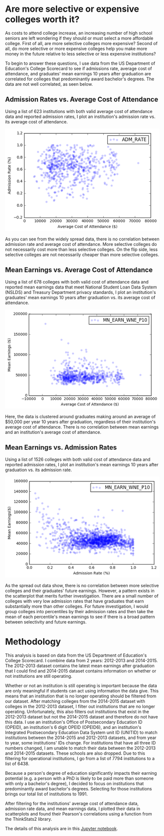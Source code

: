 # Are more selective or expensive colleges worth it?

As costs to attend college increase, an increasing number of high school seniors are left wondering if they should or must select a more affordable college. First of all, are more selective colleges more expensive? Second of all, do more selective or more expensive colleges help you make more money in the future relative to less selective or less expensive institutions?

To begin to answer these questions, I use data from the US Department of Education's College Scorecard to see if admissions rate, average cost of attendance, and graduates' mean earnings 10 years after graduation are correlated for colleges that predominantly award bachelor's degrees. The data are not well correlated, as seen below.

## Admission Rates vs. Average Cost of Attendance
Using a list of 623 institutions with both valid average cost of attendance data and reported admission rates, I plot an institution's admission rate vs. its average cost of attendance.

![admVsCost](https://github.com/williamalu/data_science_college_scorecard/blob/master/images/admVsCost.png "admVsCost")

As you can see from the widely spread data, there is no correlation between admission rate and average cost of attendance. More selective colleges do not necessarily cost more than less selective colleges. On the flip side, less selective colleges are not necessarily cheaper than more selective colleges.

## Mean Earnings vs. Average Cost of Attendance
Using a list of 678 colleges with both valid cost of attendance data and reported mean earnings data that meet National Student Loan Data System (NSLDS) and Treasury Department privacy standards, I plot an institution's graduates' mean earnings 10 years after graduation vs. its average cost of attendance.

![earningsVsCost](https://github.com/williamalu/data_science_college_scorecard/blob/master/images/earningsVsCost.png "earningsVsCost")

Here, the data is clustered around graduates making around an average of $50,000 per year 10 years after graduation, regardless of their institution's average cost of attendance. There is no correlation between mean earnings and an institution's average cost of attendance.

## Mean Earnings vs. Admission Rates
Using a list of 1526 colleges with both valid cost of attendance data and reported admission rates, I plot an institution's mean earnings 10 years after graduation vs. its admission rate.

![earningsVsAdm](https://github.com/williamalu/data_science_college_scorecard/blob/master/images/earningsVsAdm.png "earningsVsAdm")

As the spread out data show, there is no correlation between more selective colleges and their graduates' future earnings. However, a pattern exists in the scatterplot that merits further investigation. There are a small number of colleges with very low admission rates that have graduates that earn substantially more than other colleges. For future investigation, I would group colleges into percentiles by their admission rates and then take the mean of each percentile's mean earnings to see if there is a broad pattern between selectivity and future earnings.

# Methodology

This analysis is based on data from the US Department of Education's College Scorecard. I combine data from 2 years: 2012-2013 and 2014-2015. The 2012-2013 dataset contains the latest mean earnings after graduation that I could find and 2014-2015 dataset contains information on whether or not institutions are still operating.

Whether or not an institution is still operating is important because the data are only meaningful if students can act using information the data give. This means that an institution that is no longer operating should be filtered from our dataset. After matching colleges from the 2014-2015 dataset with colleges in the 2012-2013 dataset, I filter out institutions that are no longer operating. Unfortunately, this also filters out institutions that exist in the 2012-2013 dataset but not the 2014-2015 dataset and therefore do not have this data. I use an institution's Office of Postsecondary Education ID (OPEID), an institution's 6 digit OPEID (OPEID6), and an institution's Integrated Postsecondary Education Data System unit ID (UNITID) to match institutions between the 2014-2015 and 2012-2013 datasets, and from year to year, some institutions' IDs change. For institutions that have all three ID numbers changed, I am unable to match their data between the 2012-2013 and 2014-2015 datasets. These schools are also dropped. Due to this filtering for operational institutions, I go from a list of 7794 institutions to a list of 6438.

Because a person's degree of education significantly impacts their earning potential (e.g. a person with a PhD is likely to be paid more than someone with only a bachelor's degree), I decided to focus on institutions that predominantly award bachelor's degrees. Selecting for those institutions brings our total list of institutions to 1991.

After filtering for the institutions' average cost of attendance data, admission rate data, and mean earnings data, I plotted their data in scatterplots and found their Pearson's correlations using a function from the ThinkStats2 library.

The details of this analysis are in this [Jupyter notebook](https://github.com/williamalu/ThinkStats2/blob/master/code/report1.ipynb).
